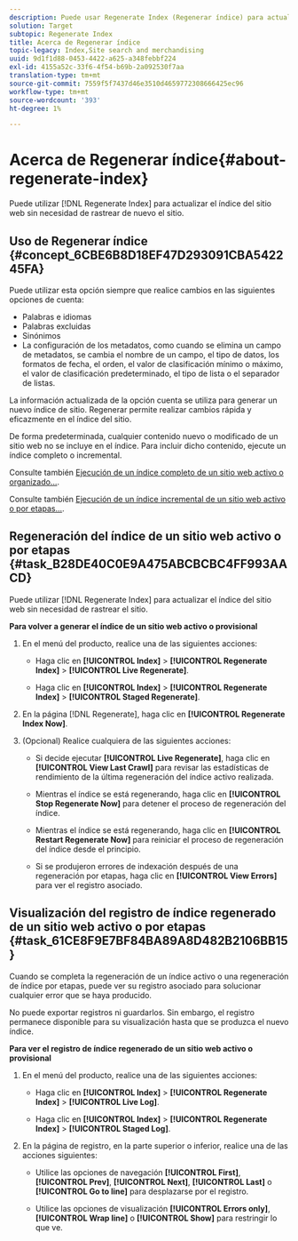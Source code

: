 ```yaml
---
description: Puede usar Regenerate Index (Regenerar índice) para actualizar el índice de su sitio web sin necesidad de volver a rastrear el sitio.
solution: Target
subtopic: Regenerate Index
title: Acerca de Regenerar índice
topic-legacy: Index,Site search and merchandising
uuid: 9d1f1d88-0453-4422-a625-a348febbf224
exl-id: 4155a52c-33f6-4f54-b69b-2a092530f7aa
translation-type: tm+mt
source-git-commit: 7559f5f7437d46e3510d4659772308666425ec96
workflow-type: tm+mt
source-wordcount: '393'
ht-degree: 1%

---
```


# Acerca de Regenerar índice{#about-regenerate-index}

Puede utilizar [!DNL Regenerate Index] para actualizar el índice del sitio web sin necesidad de rastrear de nuevo el sitio.

## Uso de Regenerar índice {#concept_6CBE6B8D18EF47D293091CBA542245FA}

Puede utilizar esta opción siempre que realice cambios en las siguientes opciones de cuenta:

* Palabras e idiomas
* Palabras excluidas
* Sinónimos
* La configuración de los metadatos, como cuando se elimina un campo de metadatos, se cambia el nombre de un campo, el tipo de datos, los formatos de fecha, el orden, el valor de clasificación mínimo o máximo, el valor de clasificación predeterminado, el tipo de lista o el separador de listas.

La información actualizada de la opción cuenta se utiliza para generar un nuevo índice de sitio. Regenerar permite realizar cambios rápida y eficazmente en el índice del sitio.

De forma predeterminada, cualquier contenido nuevo o modificado de un sitio web no se incluye en el índice. Para incluir dicho contenido, ejecute un índice completo o incremental.

Consulte también [Ejecución de un índice completo de un sitio web activo o organizado...](../c-about-index-menu/c-about-full-index.md#task_F7FE04D8A1654A7787FCCA31B45EB42D).

Consulte también [Ejecución de un índice incremental de un sitio web activo o por etapas...](../c-about-index-menu/c-about-incremental-index.md#task_9BFB6157F3884B2FAECB7E0E9CA318CB).

## Regeneración del índice de un sitio web activo o por etapas {#task_B28DE40C0E9A475ABCBCBC4FF993AACD}

Puede utilizar [!DNL Regenerate Index] para actualizar el índice del sitio web sin necesidad de rastrear el sitio.

**Para volver a generar el índice de un sitio web activo o provisional**

1. En el menú del producto, realice una de las siguientes acciones:

   * Haga clic en **[!UICONTROL Index]** > **[!UICONTROL Regenerate Index]** > **[!UICONTROL Live Regenerate]**.

   * Haga clic en **[!UICONTROL Index]** > **[!UICONTROL Regenerate Index]** > **[!UICONTROL Staged Regenerate]**.

1. En la página [!DNL Regenerate], haga clic en **[!UICONTROL Regenerate Index Now]**.
1. (Opcional) Realice cualquiera de las siguientes acciones:

   * Si decide ejecutar **[!UICONTROL Live Regenerate]**, haga clic en **[!UICONTROL View Last Crawl]** para revisar las estadísticas de rendimiento de la última regeneración del índice activo realizada.

   * Mientras el índice se está regenerando, haga clic en **[!UICONTROL Stop Regenerate Now]** para detener el proceso de regeneración del índice.
   * Mientras el índice se está regenerando, haga clic en **[!UICONTROL Restart Regenerate Now]** para reiniciar el proceso de regeneración del índice desde el principio.
   * Si se produjeron errores de indexación después de una regeneración por etapas, haga clic en **[!UICONTROL View Errors]** para ver el registro asociado.

## Visualización del registro de índice regenerado de un sitio web activo o por etapas {#task_61CE8F9E7BF84BA89A8D482B2106BB15}

Cuando se completa la regeneración de un índice activo o una regeneración de índice por etapas, puede ver su registro asociado para solucionar cualquier error que se haya producido.

No puede exportar registros ni guardarlos. Sin embargo, el registro permanece disponible para su visualización hasta que se produzca el nuevo índice.

**Para ver el registro de índice regenerado de un sitio web activo o provisional**

1. En el menú del producto, realice una de las siguientes acciones:

   * Haga clic en **[!UICONTROL Index]** > **[!UICONTROL Regenerate Index]** > **[!UICONTROL Live Log]**.

   * Haga clic en **[!UICONTROL Index]** > **[!UICONTROL Regenerate Index]** > **[!UICONTROL Staged Log]**.

1. En la página de registro, en la parte superior o inferior, realice una de las acciones siguientes:

   * Utilice las opciones de navegación **[!UICONTROL First]**, **[!UICONTROL Prev]**, **[!UICONTROL Next]**, **[!UICONTROL Last]** o **[!UICONTROL Go to line]** para desplazarse por el registro.

   * Utilice las opciones de visualización **[!UICONTROL Errors only]**, **[!UICONTROL Wrap line]** o **[!UICONTROL Show]** para restringir lo que ve.
